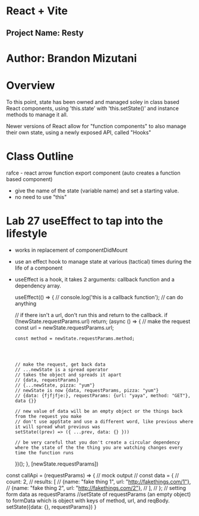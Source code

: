 # React + Vite

## Project Name: Resty

# Author: Brandon Mizutani

# Overview

To this point, state has been owned and managed soley in class based React components, using 'this.state' with 'this.setState()' and instance methods to manage it all. 

Newer versions of React allow for "function components" to also manage their own state, using a newly exposed API, called "Hooks"

# Class Outline

rafce - react arrow function export component (auto creates a function based component)

- give the name of the state (variable name) and set a starting value. 
- no need to use "this"

# Lab 27 useEffect to tap into the lifestyle

- works in replacement of componentDidMount
- use an effect hook to manage state at various (tactical) times during the life of a component

- useEffect is a hook, it takes 2 arguments: callback function and a dependency array.

  useEffect(() => {
    // console.log('this is a callback function');
    // can do anything

    // if there isn't a url, don't run this and return to the callback.
    if (!newState.requestParams.url) return;
    (async () => {
      // make the request
      const url = newState.requestParams.url;

      const method = newState.requestParams.method;

    


      // make the request, get back data
      // ...newState is a spread operator
      // takes the object and spreads it apart
      // {data, requestParams}
      // {...newState, pizza: "yum"}
      // newState is now {data, requestParams, pizza: "yum"}
      // {data: {fjfjfje:}, requestParams: {url: "yaya", method: "GET"}, data {}}

      // new value of data will be an empty object or the things back from the request you make
      // don't use appState and use a different word, like previous where it will spread what previous was
      setState((prev) => ({ ...prev, data: {} }))

      // be very careful that you don't create a circular dependency where the state of the the thing you are watching changes every time the function runs
    })();
  }, [newState.requestParams])



 const callApi = (requestParams) => {
    // mock output
    // const data = {
    //   count: 2,
    //   results: [
    //     {name: "fake thing 1", url: "http://fakethings.com/1"},
    //     {name: "fake thing 2", url: "http://fakethings.com/2"},
    //   ],
    // };
    // setting form data as requestParams
    //setState of requestParams (an empty object) to formData which is object with keys of method, url, and reqBody. 
    setState({data: {}, requestParams})
  }

